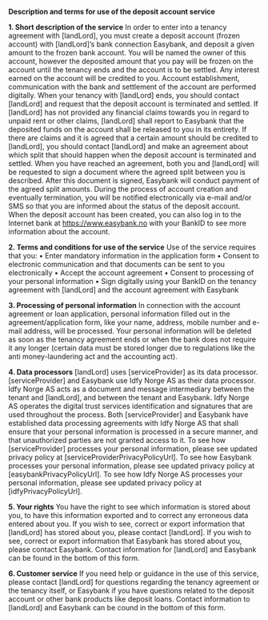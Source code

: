 **Description and terms for use of the deposit account service**

**1.	Short description of the service**
In order to enter into a tenancy agreement with [landLord], you must create a deposit account (frozen account) with [landLord]’s bank connection Easybank, and deposit a given amount to the frozen bank account. You will be named the owner of this account, however the deposited amount that you pay will be frozen on the account until the tenancy ends and the account is to be settled. Any interest earned on the account will be credited to you. Account establishment, communication with the bank and settlement of the account are performed digitally. When your tenancy with [landLord] ends, you should contact [landLord] and request that the deposit account is terminated and settled. If [landLord] has not provided any financial claims towards you in regard to unpaid rent or other claims, [landLord] shall report to Easybank that the deposited funds on the account shall be released to you in its entirety. If there are claims and it is agreed that a certain amount should be credited to [landLord], you should contact [landLord] and make an agreement about which split that should happen when the deposit account is terminated and settled. When you have reached an agreement, both you and [landLord] will be requested to sign a document where the agreed split between you is described. After this document is signed, Easybank will conduct payment of the agreed split amounts. During the process of account creation and eventually termination, you will be notified electronically via e-mail and/or SMS so that you are informed about the status of the deposit account. When the deposit account has been created, you can also log in to the Internet bank at https://www.easybank.no with your BankID to see more information about the account.

**2.	Terms and conditions for use of the service**
Use of the service requires that you: 
•	Enter mandatory information in the application form
•	Consent to electronic communication and that documents can be sent to you electronically 
•	Accept the account agreement
•	Consent to processing of your personal information
•	Sign digitally using your BankID on the tenancy agreement with [landLord] and the account agreement with Easybank

**3.	Processing of personal information**
In connection with the account agreement or loan application, personal information filled out in the agreement/application form, like your name, address, mobile number and e-mail address, will be processed. Your personal information will be deleted as soon as the tenancy agreement ends or when the bank does not require it any longer (certain data must be stored longer due to regulations like the anti money-laundering act and the accounting act).

**4.	Data processors**
[landLord] uses [serviceProvider] as its data processor. [serviceProvider] and Easybank use Idfy Norge AS as their data processor. Idfy Norge AS acts as a document and message intermediary between the tenant and [landLord], and between the tenant and Easybank. Idfy Norge AS operates the digital trust services identification and signatures that are used throughout the process. Both [serviceProvider] and Easybank have established data processing agreements with Idfy Norge AS that shall ensure that your personal information is processed in a secure manner, and that unauthorized parties are not granted access to it. To see how [serviceProvider] processes your personal information, please see updated privacy policy at [serviceProviderPrivacyPolicyUrl]. To see how Easybank processes your personal information, please see updated privacy policy at [easybankPrivacyPolicyUrl]. To see how Idfy Norge AS processes your personal information, please see updated privacy policy at [idfyPrivacyPolicyUrl]. 

**5.	Your rights**
You have the right to see which information is stored about you, to have this information exported and to correct any erroneous data entered about you. If you wish to see, correct or export information that [landLord] has stored about you, please contact [landLord]. If you wish to see, correct or export information that Easybank has stored about you, please contact Easybank. Contact information for [landLord] and Easybank can be found in the bottom of this form.

**6.	Customer service**
If you need help or guidance in the use of this service, please contact [landLord] for questions regarding the tenancy agreement or the tenancy itself, or Easybank if you have questions related to the deposit account or other bank products like deposit loans. Contact information to [landLord] and Easybank can be cound in the bottom of this form.
